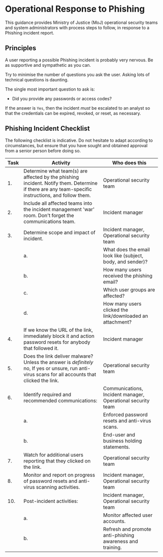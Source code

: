 # Operational Response to Phishing

This guidance provides Ministry of Justice \(MoJ\) operational security teams and system administrators with process steps to follow, in response to a Phishing incident report.

## Principles

A user reporting a possible Phishing incident is probably very nervous. Be as supportive and sympathetic as you can.

Try to minimise the number of questions you ask the user. Asking lots of technical questions is daunting.

The single most important question to ask is:

-   Did you provide any passwords or access codes?

If the answer is `Yes`, then the incident *must* be escalated to an analyst so that the credentials can be expired, revoked, or reset, as necessary.

## Phishing Incident Checklist

The following checklist is indicative. Do not hesitate to adapt according to circumstances, but ensure that you have sought and obtained approval from a senior person before doing so.

|Task|Activity|Who does this|
|----|--------|-------------|
|1.|Determine what team\(s\) are affected by the phishing incident. Notify them. Determine if there are any team-specific instructions, and follow them.|Operational security team|
|2.|Include all affected teams into the incident management 'war' room. Don't forget the communications team.|Incident manager|
|3.|Determine scope and impact of incident.|Incident manager, Operational security team|
||a.|What does the email look like \(subject, body, and sender\)?||
||b.|How many users received the phishing email?||
||c.|Which user groups are affected?||
||d.|How many users clicked the link/downloaded an attachment?||
|4.|If we know the URL of the link, immediately block it and action password resets for anybody that followed it.|Incident manager|
|5.|Does the link deliver malware? Unless the answer is *definitely* no, If yes or unsure, run anti-virus scans for all accounts that clicked the link.|Operational security team|
|6.|Identify required and recommended communications:|Communications, Incident manager, Operational security team|
||a.|Enforced password resets and anti-virus scans.||
||b.|End-user and business holding statements.||
|7.|Watch for additional users reporting that they clicked on the link.|Operational security team|
|8.|Monitor and report on progress of password resets and anti-virus scanning activities.|Incident manager, Operational security team|
|10.|Post-incident activities:|Incident manager, Operational security team|
||a.|Monitor affected user accounts.||
||b.|Refresh and promote anti-phishing awareness and training.||

